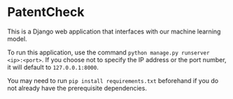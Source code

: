 # PatentCheck

This is a Django web application that interfaces with our machine learning model.

To run this application, use the command `python manage.py runserver <ip>:<port>`. If you choose not to specify the IP address or the port number, it will default to `127.0.0.1:8000`.

You may need to run `pip install requirements.txt` beforehand if you do not already have the prerequisite dependencies.